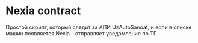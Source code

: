 # Nexia contract

Простой скрипт, который следит за АПИ UzAutoSanoat, и если в списке машин появляется Nexia - отправляет уведомление по ТГ
